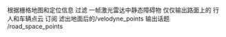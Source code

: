 根据栅格地图和定位信息 过滤 一帧激光雷达中静态障碍物
仅仅输出路面上的 行人和车辆点云
订阅 滤出地面后的/velodyne_points        输出话题 /road_space_points
